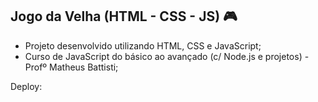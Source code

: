 ## Jogo da Velha (HTML - CSS - JS) 🎮

- Projeto desenvolvido utilizando HTML, CSS e JavaScript;
- Curso de JavaScript do básico ao avançado (c/ Node.js e projetos) - Profº Matheus Battisti;

Deploy: 